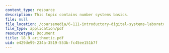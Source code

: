 ```yaml
---
content_type: resource
description: This topic contains number systems basics.
file: null
file_location: /coursemedia/6-111-introductory-digital-systems-laboratory-spring-2006/e429de99234a3519553bfc45ee151b7f_l8_9_arithmetic.pdf
file_type: application/pdf
resourcetype: Document
title: l8_9_arithmetic.pdf
uid: e429de99-234a-3519-553b-fc45ee151b7f
---
```

